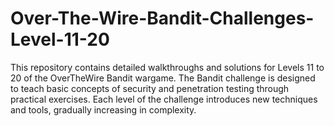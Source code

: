 # Over-The-Wire-Bandit-Challenges-Level-11-20
This repository contains detailed walkthroughs and solutions for Levels 11 to 20 of the OverTheWire Bandit wargame. The Bandit challenge is designed to teach basic concepts of security and penetration testing through practical exercises. Each level of the challenge introduces new techniques and tools, gradually increasing in complexity.
